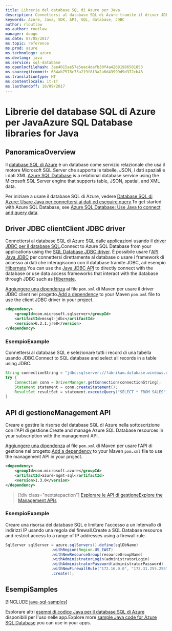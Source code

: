 ```yaml
---
title: Librerie del database SQL di Azure per Java
description: Connettersi al database SQL di Azure tramite il driver JDBC le istanze di gestione del database SQL di Azure con l'API di gestione.
keywords: Azure, Java, SDK, API, SQL, database, JDBC
author: rloutlaw
ms.author: routlaw
manager: douge
ms.date: 07/05/2017
ms.topic: reference
ms.prod: azure
ms.technology: azure
ms.devlang: java
ms.service: sql-database
ms.openlocfilehash: 3ae4015ae57e5eac4dafb30f4a42881986501853
ms.sourcegitcommit: 634ab7578c73a219f8f3a2a6d43999d9d372cb43
ms.translationtype: HT
ms.contentlocale: it-IT
ms.lasthandoff: 10/09/2017
---
```

# <a name="azure-sql-database-libraries-for-java"></a><span data-ttu-id="e2ef3-104">Librerie del database SQL di Azure per Java</span><span class="sxs-lookup"><span data-stu-id="e2ef3-104">Azure SQL Database libraries for Java</span></span>

## <a name="overview"></a><span data-ttu-id="e2ef3-105">Panoramica</span><span class="sxs-lookup"><span data-stu-id="e2ef3-105">Overview</span></span>

<span data-ttu-id="e2ef3-106">Il [database SQL di Azure](/azure/sql-database/sql-database-technical-overview) è un database come servizio relazionale che usa il motore Microsoft SQL Server che supporta le tabelle, JSON, i dati spaziali e i dati XML.</span><span class="sxs-lookup"><span data-stu-id="e2ef3-106">[Azure SQL Database](/azure/sql-database/sql-database-technical-overview) is a relational database service using the Microsoft SQL Server engine that supports table, JSON, spatial, and XML data.</span></span> 

<span data-ttu-id="e2ef3-107">Per iniziare a usare il database SQL di Azure, vedere [Database SQL di Azure: Usare Java per connettersi ai dati ed eseguire query](/azure/sql-database/sql-database-connect-query-java).</span><span class="sxs-lookup"><span data-stu-id="e2ef3-107">To get started with Azure SQL Database, see [Azure SQL Database: Use Java to connect and query data](/azure/sql-database/sql-database-connect-query-java).</span></span>

## <a name="client-jdbc-driver"></a><span data-ttu-id="e2ef3-108">Driver JDBC client</span><span class="sxs-lookup"><span data-stu-id="e2ef3-108">Client JDBC driver</span></span>

<span data-ttu-id="e2ef3-109">Connettersi al database SQL di Azure SQL dalle applicazioni usando il [driver JDBC per il database SQL](/sql/connect/jdbc/microsoft-jdbc-driver-for-sql-server).</span><span class="sxs-lookup"><span data-stu-id="e2ef3-109">Connect to Azure SQL Database from your applications using the [SQL Database JDBC driver](/sql/connect/jdbc/microsoft-jdbc-driver-for-sql-server).</span></span> <span data-ttu-id="e2ef3-110">È possibile usare l'[API Java JDBC](https://docs.oracle.com/javase/8/docs/technotes/guides/jdbc/) per connettersi direttamente al database o usare i framework di accesso ai dati che interagiscono con il database tramite JDBC, ad esempio [Hibernate](http://hibernate.org/).</span><span class="sxs-lookup"><span data-stu-id="e2ef3-110">You can use the [Java JDBC API](https://docs.oracle.com/javase/8/docs/technotes/guides/jdbc/) to directly connect with the database or use data access frameworks that interact with the database through JDBC such as [Hibernate](http://hibernate.org/).</span></span>

<span data-ttu-id="e2ef3-111">[Aggiungere una dipendenza](https://maven.apache.org/guides/getting-started/index.html#How_do_I_use_external_dependencies) al file `pom.xml` di Maven per usare il driver JDBC client nel progetto.</span><span class="sxs-lookup"><span data-stu-id="e2ef3-111">[Add a dependency](https://maven.apache.org/guides/getting-started/index.html#How_do_I_use_external_dependencies) to your Maven `pom.xml` file to use the client JDBC driver in your project.</span></span>


```XML
<dependency>
    <groupId>com.microsoft.sqlserver</groupId>
    <artifactId>mssql-jdbc</artifactId>
    <version>6.2.1.jre8</version>
</dependency>
```   

### <a name="example"></a><span data-ttu-id="e2ef3-112">Esempio</span><span class="sxs-lookup"><span data-stu-id="e2ef3-112">Example</span></span>

<span data-ttu-id="e2ef3-113">Connettersi al database SQL e selezionare tutti i record di una tabella usando JDBC.</span><span class="sxs-lookup"><span data-stu-id="e2ef3-113">Connect to SQL database and select all records in a table using JDBC.</span></span>

```java
String connectionString = "jdbc:sqlserver://fabrikam.database.windows.net:1433;database=fiber;user=raisa;password=testpass;encrypt=true;hostNameInCertificate=*.database.windows.net;loginTimeout=30;";
try {
    Connection conn = DriverManager.getConnection(connectionString);
    Statement statement = conn.createStatement();
    ResultSet resultSet = statement.executeQuery("SELECT * FROM SALES");
}  
```

## <a name="management-api"></a><span data-ttu-id="e2ef3-114">API di gestione</span><span class="sxs-lookup"><span data-stu-id="e2ef3-114">Management API</span></span>

<span data-ttu-id="e2ef3-115">Creare e gestire le risorse del database SQL di Azure nella sottoscrizione con l'API di gestione.</span><span class="sxs-lookup"><span data-stu-id="e2ef3-115">Create and manage Azure SQL Database resources in your subscription with the management API.</span></span>   

<span data-ttu-id="e2ef3-116">[Aggiungere una dipendenza](https://maven.apache.org/guides/getting-started/index.html#How_do_I_use_external_dependencies) al file `pom.xml` di Maven per usare l'API di gestione nel progetto.</span><span class="sxs-lookup"><span data-stu-id="e2ef3-116">[Add a dependency](https://maven.apache.org/guides/getting-started/index.html#How_do_I_use_external_dependencies) to your Maven `pom.xml` file to use the management API in your project.</span></span>


```XML
<dependency>
    <groupId>com.microsoft.azure</groupId>
    <artifactId>azure-mgmt-sql</artifactId>
    <version>1.3.0</version>
</dependency>
```

> [!div class="nextstepaction"]
> [<span data-ttu-id="e2ef3-117">Esplorare le API di gestione</span><span class="sxs-lookup"><span data-stu-id="e2ef3-117">Explore the Management APIs</span></span>](/java/api/overview/azure/sql/managementapi)

### <a name="example"></a><span data-ttu-id="e2ef3-118">Esempio</span><span class="sxs-lookup"><span data-stu-id="e2ef3-118">Example</span></span>

<span data-ttu-id="e2ef3-119">Creare una risorsa del database SQL e limitare l'accesso a un intervallo di indirizzi IP usando una regola del firewall.</span><span class="sxs-lookup"><span data-stu-id="e2ef3-119">Create a SQL Database resource and restrict access to a range of IP addresses using a firewall rule.</span></span>

```java
SqlServer sqlServer = azure.sqlServers().define(sqlDbName)
                    .withRegion(Region.US_EAST)
                    .withNewResourceGroup(resourceGroupName)
                    .withAdministratorLogin(administratorLogin)
                    .withAdministratorPassword(administratorPassword)
                    .withNewFirewallRule("172.16.0.0", "172.31.255.255")
                    .create();
```

## <a name="samples"></a><span data-ttu-id="e2ef3-120">Esempi</span><span class="sxs-lookup"><span data-stu-id="e2ef3-120">Samples</span></span>

[!INCLUDE [java-sql-samples](../docs-ref-conceptual/includes/sql.md)]

<span data-ttu-id="e2ef3-121">Esplorare altri [esempi di codice Java per il database SQL di Azure](https://azure.microsoft.com/resources/samples/?platform=java&term=SQL) disponibili per l'uso nelle app.</span><span class="sxs-lookup"><span data-stu-id="e2ef3-121">Explore more [sample Java code for Azure SQL Database](https://azure.microsoft.com/resources/samples/?platform=java&term=SQL) you can use in your apps.</span></span>